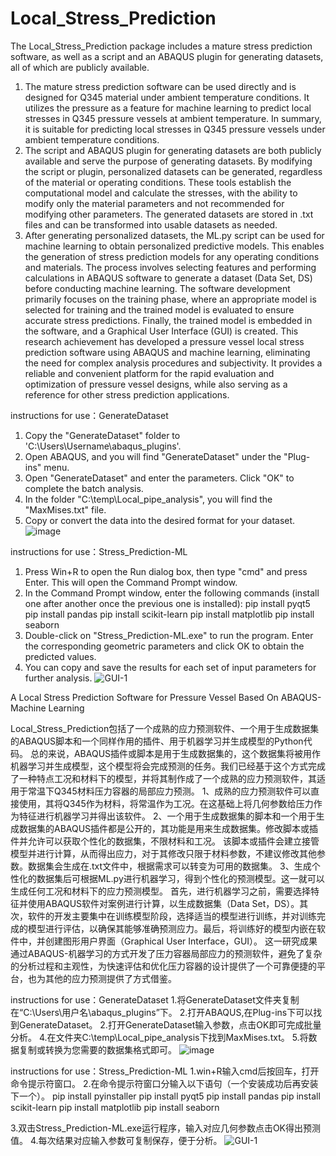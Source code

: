 # Local_Stress_Prediction

The Local_Stress_Prediction package includes a mature stress prediction software, as well as a script and an ABAQUS plugin for generating datasets, all of which are publicly available.
1. The mature stress prediction software can be used directly and is designed for Q345 material under ambient temperature conditions. It utilizes the pressure as a feature for machine learning to predict local stresses in Q345 pressure vessels at ambient temperature. In summary, it is suitable for predicting local stresses in Q345 pressure vessels under ambient temperature conditions.
2. The script and ABAQUS plugin for generating datasets are both publicly available and serve the purpose of generating datasets. By modifying the script or plugin, personalized datasets can be generated, regardless of the material or operating conditions. These tools establish the computational model and calculate the stresses, with the ability to modify only the material parameters and not recommended for modifying other parameters. The generated datasets are stored in .txt files and can be transformed into usable datasets as needed.
3. After generating personalized datasets, the ML.py script can be used for machine learning to obtain personalized predictive models. This enables the generation of stress prediction models for any operating conditions and materials.
The process involves selecting features and performing calculations in ABAQUS software to generate a dataset (Data Set, DS) before conducting machine learning. The software development primarily focuses on the training phase, where an appropriate model is selected for training and the trained model is evaluated to ensure accurate stress predictions. Finally, the trained model is embedded in the software, and a Graphical User Interface (GUI) is created.
This research achievement has developed a pressure vessel local stress prediction software using ABAQUS and machine learning, eliminating the need for complex analysis procedures and subjectivity. It provides a reliable and convenient platform for the rapid evaluation and optimization of pressure vessel designs, while also serving as a reference for other stress prediction applications.

instructions for use：GenerateDataset
1. Copy the "GenerateDataset" folder to 'C:\Users\Username\abaqus_plugins'.
2. Open ABAQUS, and you will find "GenerateDataset" under the "Plug-ins" menu.
3. Open "GenerateDataset" and enter the parameters. Click "OK" to complete the batch analysis.
4. In the folder "C:\temp\Local_pipe_analysis", you will find the "MaxMises.txt" file.
5. Copy or convert the data into the desired format for your dataset.
![image](https://github.com/Fan-Tank/Local_Stress_Prediction/assets/76890876/4b4ee3bb-7a3a-40c0-81dc-edb464f7a6b8)


instructions for use：Stress_Prediction-ML
1. Press Win+R to open the Run dialog box, then type "cmd" and press Enter. This will open the Command Prompt window.
2. In the Command Prompt window, enter the following commands (install one after another once the previous one is installed):
pip install pyqt5
pip install pandas
pip install scikit-learn
pip install matplotlib
pip install seaborn
3. Double-click on "Stress_Prediction-ML.exe" to run the program. Enter the corresponding geometric parameters and click OK to obtain the predicted values.
4. You can copy and save the results for each set of input parameters for further analysis.
![GUI-1](https://github.com/Fan-Tank/Local_Stress_Prediction/assets/76890876/272e7740-fe9c-46c1-bdc3-c2b0d0729617)

A Local Stress Prediction Software for Pressure Vessel Based On ABAQUS-Machine Learning

Local_Stress_Prediction包括了一个成熟的应力预测软件、一个用于生成数据集的ABAQUS脚本和一个同样作用的插件、用于机器学习并生成模型的Python代码。
总的来说，ABAQUS插件或脚本是用于生成数据集的，这个数据集将被用作机器学习并生成模型，这个模型将会完成预测的任务。我们已经基于这个方式完成了一种特点工况和材料下的模型，并将其制作成了一个成熟的应力预测软件，其适用于常温下Q345材料压力容器的局部应力预测。
1、成熟的应力预测软件可以直接使用，其将Q345作为材料，将常温作为工况。在这基础上将几何参数给压力作为特征进行机器学习并得出该软件。
2、一个用于生成数据集的脚本和一个用于生成数据集的ABAQUS插件都是公开的，其功能是用来生成数据集。修改脚本或插件并允许可以获取个性化的数据集，不限材料和工况。
该脚本或插件会建立接管模型并进行计算，从而得出应力，对于其修改只限于材料参数，不建议修改其他参数。数据集会生成在.txt文件中，根据需求可以转变为可用的数据集。
3、生成个性化的数据集后可根据ML.py进行机器学习，得到个性化的预测模型。这一就可以生成任何工况和材料下的应力预测模型。
首先，进行机器学习之前，需要选择特征并使用ABAQUS软件对案例进行计算，以生成数据集（Data Set，DS）。其次，软件的开发主要集中在训练模型阶段，选择适当的模型进行训练，并对训练完成的模型进行评估，以确保其能够准确预测应力。最后，将训练好的模型内嵌在软件中，并创建图形用户界面（Graphical User Interface，GUI）。
这一研究成果通过ABAQUS-机器学习的方式开发了压力容器局部应力的预测软件，避免了复杂的分析过程和主观性，为快速评估和优化压力容器的设计提供了一个可靠便捷的平台，也为其他的应力预测提供了方式借鉴。

instructions for use：GenerateDataset
1.将GenerateDataset文件夹复制在“C:\Users\用户名\abaqus_plugins”下。
2.打开ABAQUS,在Plug-ins下可以找到GenerateDataset。
2.打开GenerateDataset输入参数，点击OK即可完成批量分析。
4.在文件夹C:\\temp\\Local_pipe_analysis下找到MaxMises.txt。
5.将数据复制或转换为您需要的数据集格式即可。
![image](https://github.com/Fan-Tank/Local_Stress_Prediction/assets/76890876/00921a70-cf9f-492a-b3ba-baa27769d7b5)

instructions for use：Stress_Prediction-ML
1.win+R输入cmd后按回车，打开命令提示符窗口。
2.在命令提示符窗口分输入以下语句（一个安装成功后再安装下一个）。
pip install pyinstaller
pip install pyqt5
pip install pandas
pip install scikit-learn
pip install matplotlib
pip install seaborn

3.双击Stress_Prediction-ML.exe运行程序，输入对应几何参数点击OK得出预测值。
4.每次结果对应输入参数可复制保存，便于分析。
![GUI-1](https://github.com/Fan-Tank/Local_Stress_Prediction/assets/76890876/8c48ff97-d456-498f-b6eb-df42dcb43284)

